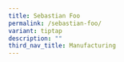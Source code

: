 ```yaml
---
title: Sebastian Foo
permalink: /sebastian-foo/
variant: tiptap
description: ""
third_nav_title: Manufacturing
---
```

